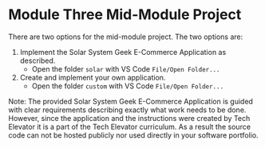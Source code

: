 # Module Three Mid-Module Project

There are two options for the mid-module project. The two options are:
1. Implement the Solar System Geek E-Commerce Application as described.
   - Open the folder `solar` with VS Code `File/Open Folder...` 
2. Create and implement your own application.
   - Open the folder `custom` with VS Code `File/Open Folder...` 

Note: The provided Solar System Geek E-Commerce Application is guided with clear requirements describing exactly what work needs to be done.
However, since the application and the instructions were created by Tech Elevator it is a part of the
Tech Elevator curriculum. As a result the source code can not be hosted publicly nor used directly in your software portfolio.
